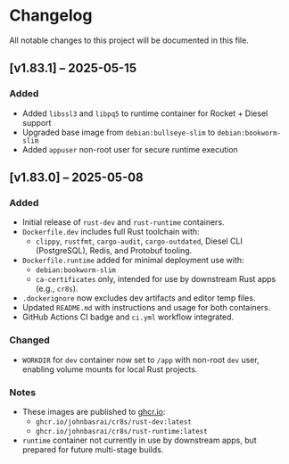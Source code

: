 # Changelog

All notable changes to this project will be documented in this file.

## [v1.83.1] – 2025-05-15

### Added
- Added `libssl3` and `libpq5` to runtime container for Rocket + Diesel support
- Upgraded base image from `debian:bullseye-slim` to `debian:bookworm-slim`
- Added `appuser` non-root user for secure runtime execution

## [v1.83.0] – 2025-05-08

### Added
- Initial release of `rust-dev` and `rust-runtime` containers.
- `Dockerfile.dev` includes full Rust toolchain with:
  - `clippy`, `rustfmt`, `cargo-audit`, `cargo-outdated`, Diesel CLI (PostgreSQL), Redis, and Protobuf tooling.
- `Dockerfile.runtime` added for minimal deployment use with:
  - `debian:bookworm-slim`
  - `ca-certificates` only, intended for use by downstream Rust apps (e.g., `cr8s`).
- `.dockerignore` now excludes dev artifacts and editor temp files.
- Updated `README.md` with instructions and usage for both containers.
- GitHub Actions CI badge and `ci.yml` workflow integrated.

### Changed
- `WORKDIR` for `dev` container now set to `/app` with non-root `dev` user, enabling volume mounts for local Rust projects.

### Notes
- These images are published to [ghcr.io](https://ghcr.io/johnbasrai):
  - `ghcr.io/johnbasrai/cr8s/rust-dev:latest`
  - `ghcr.io/johnbasrai/cr8s/rust-runtime:latest`
- `runtime` container not currently in use by downstream apps, but prepared for future multi-stage builds.
